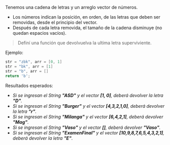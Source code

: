 Tenemos una cadena de letras y un arreglo vector de números.

* Los números indican la posición, en orden, de las letras que deben ser removidas, desde el principio del vector.
* Después de cada letra removida, el tamaño de la cadena disminuye (no quedan espacios vacíos).

> Definí una función que devolvuelva la ultima letra superviviente.

Ejemplo:

```java
str = "zbk", arr = [0, 1]
str = "bk", arr = [1]
str = "b", arr = []
return 'b';
```

Resultados esperados:

* _Si se ingresan el String **"ASD"** y el vector **[1, 0]**, deberá devolver la letra **"D"**._
* _Si se ingresan el String **"Burger"** y el vector **[4,3,2,1,0]**, deberá devolver la letra **"r"**._
* _Si se ingresan el String **"Milanga"** y el vector **[6,4,2,1]**, deberá devolver **"Mag"**._
* _Si se ingresan el String **"Vaso"** y el vector **[]**, deberá devolver **"Vaso"**._
* _Si se ingresan el String **"ExamenFinal"** y el vector **[10,9,8,7,6,5,4,3,2,1]**, deberá devolver la letra **"E"**._
